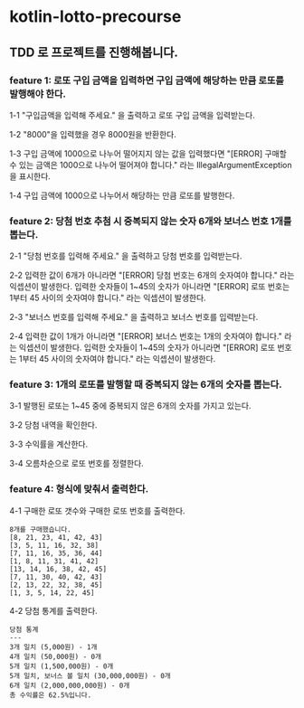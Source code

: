 # kotlin-lotto-precourse

## TDD 로 프로젝트를 진행해봅니다.

### feature 1: 로또 구입 금액을 입력하면 구입 금액에 해당하는 만큼 로또를 발행해야 한다.
1-1 "구입금액을 입력해 주세요." 을 출력하고 로또 구입 금액을 입력받는다.

1-2 "8000"을 입력했을 경우 8000원을 반환한다.

1-3 구입 금액에 1000으로 나누어 떨어지지 않는 값을 입력했다면 "[ERROR] 구매할 수 있는 금액은 1000으로 나누어 떨어져야 합니다." 라는 IllegalArgumentException 을 표시한다.

1-4 구입 금액에 1000으로 나누어서 해당하는 만큼 로또를 발행한다.

### feature 2: 당첨 번호 추첨 시 중복되지 않는 숫자 6개와 보너스 번호 1개를 뽑는다.
2-1 "당첨 번호를 입력해 주세요." 을 출력하고 당첨 번호를 입력받는다.

2-2 입력한 값이 6개가 아니라면 "[ERROR] 당첨 번호는 6개의 숫자여야 합니다." 라는 익셉션이 발생한다. 입력한 숫자들이 1~45의 숫자가 아니라면 "[ERROR] 로또 번호는 1부터 45 사이의 숫자여야 합니다." 라는 익셉션이 발생한다.

2-3 "보너스 번호를 입력해 주세요." 을 출력하고 보너스 번호를 입력받는다.

2-4 입력한 값이 1개가 아니라면 "[ERROR] 보너스 번호는 1개의 숫자여야 합니다." 라는 익셉션이 발생한다. 입력한 숫자들이 1~45의 숫자가 아니라면 "[ERROR] 로또 번호는 1부터 45 사이의 숫자여야 합니다." 라는 익셉션이 발생한다.

### feature 3: 1개의 로또를 발행할 때 중복되지 않는 6개의 숫자를 뽑는다.
3-1 발행된 로또는 1~45 중에 중복되지 않은 6개의 숫자를 가지고 있는다.

3-2 당첨 내역을 확인한다.

3-3 수익률을 계산한다.

3-4 오름차순으로 로또 번호를 정렬한다.

### feature 4: 형식에 맞춰서 출력한다.
4-1 구매한 로또 갯수와 구매한 로또 번호를 출력한다.
```
8개를 구매했습니다.
[8, 21, 23, 41, 42, 43] 
[3, 5, 11, 16, 32, 38] 
[7, 11, 16, 35, 36, 44] 
[1, 8, 11, 31, 41, 42] 
[13, 14, 16, 38, 42, 45] 
[7, 11, 30, 40, 42, 43] 
[2, 13, 22, 32, 38, 45] 
[1, 3, 5, 14, 22, 45]
```

4-2 당첨 통계를 출력한다.
```
당첨 통계
---
3개 일치 (5,000원) - 1개
4개 일치 (50,000원) - 0개
5개 일치 (1,500,000원) - 0개
5개 일치, 보너스 볼 일치 (30,000,000원) - 0개
6개 일치 (2,000,000,000원) - 0개
총 수익률은 62.5%입니다.
```
